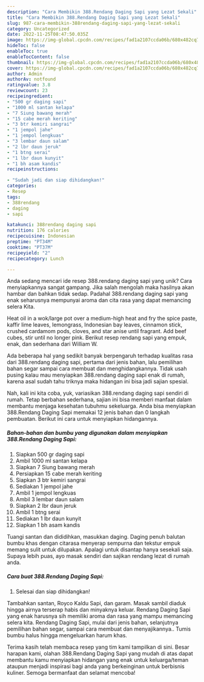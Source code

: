 ```yaml
---
description: "Cara Membikin 388.Rendang Daging Sapi yang Lezat Sekali"
title: "Cara Membikin 388.Rendang Daging Sapi yang Lezat Sekali"
slug: 987-cara-membikin-388rendang-daging-sapi-yang-lezat-sekali
category: Uncategorized
date: 2022-11-25T08:47:50.035Z
image: https://img-global.cpcdn.com/recipes/fad1a2107ccda06b/680x482cq70/388rendang-daging-sapi-foto-resep-utama.jpg
hideToc: false
enableToc: true
enableTocContent: false
thumbnail: https://img-global.cpcdn.com/recipes/fad1a2107ccda06b/680x482cq70/388rendang-daging-sapi-foto-resep-utama.jpg
cover: https://img-global.cpcdn.com/recipes/fad1a2107ccda06b/680x482cq70/388rendang-daging-sapi-foto-resep-utama.jpg
author: Admin
authorAv: notfound
ratingvalue: 3.8
reviewcount: 23
recipeingredient:
- "500 gr daging sapi"
- "1000 ml santan kelapa"
- "7 Siung bawang merah"
- "15 cabe merah keriting"
- "3 btr kemiri sangrai"
- "1 jempol jahe"
- "1 jempol lengkuas"
- "3 lembar daun salam"
- "2 lbr daun jeruk"
- "1 btng serai"
- "1 lbr daun kunyit"
- "1 bh asam kandis"
recipeinstructions:

- "Sudah jadi dan siap dihidangkan!"
categories:
- Resep
tags:
- 388rendang
- daging
- sapi

katakunci: 388rendang daging sapi 
nutrition: 176 calories
recipecuisine: Indonesian
preptime: "PT34M"
cooktime: "PT37M"
recipeyield: "2"
recipecategory: Lunch

---
```





Anda sedang mencari ide resep 388.rendang daging sapi yang unik? Cara menyiapkannya sangat gampang. Jika salah mengolah maka hasilnya akan hambar dan bahkan tidak sedap. Padahal 388.rendang daging sapi yang enak seharusnya mempunyai aroma dan cita rasa yang dapat memancing selera Kita.





Heat oil in a wok/large pot over a medium-high heat and fry the spice paste, kaffir lime leaves, lemongrass, Indonesian bay leaves, cinnamon stick, crushed cardamom pods, cloves, and star anise until fragrant. Add beef cubes, stir until no longer pink. Berikut resep rendang sapi yang empuk, enak, dan sederhana dari William W.

Ada beberapa hal yang sedikit banyak berpengaruh terhadap kualitas rasa dari 388.rendang daging sapi, pertama dari jenis bahan, lalu pemilihan bahan segar sampai cara membuat dan menghidangkannya. Tidak usah pusing kalau mau menyiapkan 388.rendang daging sapi enak di rumah, karena asal sudah tahu triknya maka hidangan ini bisa jadi sajian spesial.






Nah, kali ini kita coba, yuk, variasikan 388.rendang daging sapi sendiri di rumah. Tetap berbahan sederhana, sajian ini bisa memberi manfaat dalam membantu menjaga kesehatan tubuhmu sekeluarga. Anda bisa menyiapkan 388.Rendang Daging Sapi memakai 12 jenis bahan dan 0 langkah pembuatan. Berikut ini cara untuk menyiapkan hidangannya.

<!--inarticleads1-->

##### Bahan-bahan dan bumbu yang digunakan dalam menyiapkan 388.Rendang Daging Sapi:

1. Siapkan 500 gr daging sapi
1. Ambil 1000 ml santan kelapa
1. Siapkan 7 Siung bawang merah
1. Persiapkan 15 cabe merah keriting
1. Siapkan 3 btr kemiri sangrai
1. Sediakan 1 jempol jahe
1. Ambil 1 jempol lengkuas
1. Ambil 3 lembar daun salam
1. Siapkan 2 lbr daun jeruk
1. Ambil 1 btng serai
1. Sediakan 1 lbr daun kunyit
1. Siapkan 1 bh asam kandis


Tuangi santan dan dididihkan, masukkan daging. Daging penuh balutan bumbu khas dengan citarasa menyerap sempurna dan tekstur empuk memang sulit untuk dilupakan. Apalagi untuk disantap hanya sesekali saja. Supaya lebih puas, ayo masak sendiri dan sajikan rendang lezat di rumah anda. 

<!--inarticleads2-->

##### Cara buat 388.Rendang Daging Sapi:


1. Selesai dan siap dihidangkan!

Tambahkan santan, Royco Kaldu Sapi, dan garam. Masak sambil diaduk hingga airnya terserap habis dan minyaknya keluar. Rendang Daging Sapi yang enak harusnya sih memiliki aroma dan rasa yang mampu memancing selera kita. Rendang Daging Sapi, mulai dari jenis bahan, selanjutnya pemilihan bahan segar, sampai cara membuat dan menyajikannya.. Tumis bumbu halus hingga mengeluarkan harum khas. 

Terima kasih telah membaca resep yang tim kami tampilkan di sini. Besar harapan kami, olahan 388.Rendang Daging Sapi yang mudah di atas dapat membantu kamu menyiapkan hidangan yang enak untuk keluarga/teman ataupun menjadi inspirasi bagi anda yang berkeinginan untuk berbisnis kuliner. Semoga bermanfaat dan selamat mencoba!
